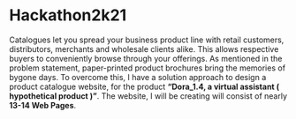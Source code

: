 # Hackathon2k21
Catalogues let you spread your business product line with retail customers, distributors, merchants and wholesale clients alike. This allows respective buyers to conveniently browse through your offerings. As mentioned in the problem statement, paper-printed product brochures bring the memories of bygone days. To overcome this, I have a solution approach to design a product catalogue website, for the product **“Dora_1.4, a virtual assistant ( hypothetical product )”**.  The website, I will be creating will consist of nearly **13-14 Web Pages**. 
